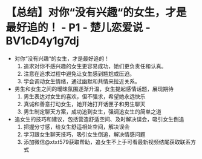 # 【总结】对你“没有兴趣“的女生，才是最好追的！ - P1 - 楚儿恋爱说 - BV1cD4y1g7dj

-   对你“没有兴趣“的女生，才是最好追的！
    1.  追求对你不感兴趣的女生更容易成功，她们更负责任和认真。
    2.  注意在追求过程中避免让女生感到尴尬或压迫。
    3.  学会调动女生情绪，通过幽默和共情来拉近关系。
-   男生和女生之间的暧昧氛围逐渐升温，女生提起感情话题，展现期待
    1.  男生表达对女生的喜欢，但不强求，希望她永远快乐
    2.  真诚和善意打动女生，她开始打开话匣子和男生聊天
    3.  男生制定聊天方案，成功追到女生，强调追女生的简单之道
-   追女生的技巧和建议，包括营造舒适空间、及时解决误会，吸引女生倒追
    1.  把握分寸感，给女生舒适相处空间，解决误会
    2.  学习跟女生聊天技巧，吸引女生倒追，解决情感问题
    3.  添加微信@xtxt579获取帮助，追女生不上手可看最新视频结尾获取联系方式